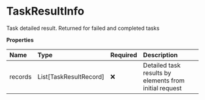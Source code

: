 # TaskResultInfo

Task detailed result. Returned for failed and completed tasks

**Properties**

| Name    | Type                   | Required | Description                                            |
| :------ | :--------------------- | :------- | :----------------------------------------------------- |
| records | List[TaskResultRecord] | ❌       | Detailed task results by elements from initial request |

<!-- This file was generated by liblab | https://liblab.com/ -->
